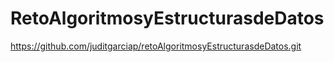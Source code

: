 # RetoAlgoritmosyEstructurasdeDatos
https://github.com/juditgarciap/retoAlgoritmosyEstructurasdeDatos.git
